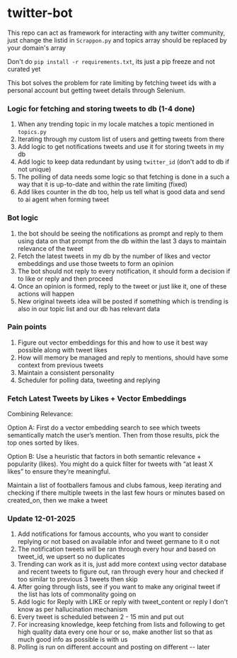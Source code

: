 # twitter-bot
This repo can act as framework for interacting with any twitter community, just change the listid in ```Scrappon.py``` and topics array should be replaced by your domain's array

Don't do ```pip install -r requirements.txt```, its just a pip freeze and not curated yet

This bot solves the problem for rate limiting by fetching tweet ids with a personal account but getting tweet details through Selenium.

### Logic for fetching and storing tweets to db (1-4 done)

1. When any trending topic in my locale matches a topic mentioned in ```topics.py```
2. Iterating through my custom list of users and getting tweets from there
3. Add logic to get notifications tweets and use it for storing tweets in my db
4. Add logic to keep data redundant by using ```twitter_id``` (don't add to db if not unique)
5. The polling of data needs some logic so that fetching is done in a such a way that it is up-to-date and within the rate limiting (fixed)
6. Add likes counter in the db too, help us tell what is good data and send to ai agent when forming tweet

### Bot logic

1. the bot should be seeing the notifications as prompt and reply to them using data on that prompt from the db within the last 3 days to maintain relevance of the tweet
2. Fetch the latest tweets in my db by the number of likes and vector embeddings and use those tweets to form an opinion
3. The bot should not reply to every notification, it should form a decision if to like or reply and then proceed
4. Once an opinion is formed, reply to the tweet or just like it, one of these actions will happen
5. New original tweets idea will be posted if something which is trending is also in our topic list and our db has relevant data


### Pain points

1. Figure out vector embeddings for this and how to use it best way possible along with tweet likes
2. How will memory be managed and reply to mentions, should have some context from previous tweets
3. Maintain a consistent personality
4. Scheduler for polling data, tweeting and replying


### Fetch Latest Tweets by Likes + Vector Embeddings
Combining Relevance:

Option A: First do a vector embedding search to see which tweets semantically match the user’s mention. Then from those results, pick the top ones sorted by likes.

Option B: Use a heuristic that factors in both semantic relevance + popularity (likes). You might do a quick filter for tweets with “at least X likes” to ensure they’re meaningful.

Maintain a list of footballers famous and clubs famous, keep iterating and checking if there multiple tweets in the last few hours or minutes based on created_on, then we make a tweet


### Update 12-01-2025

1. Add notifications for famous accounts, who you want to consider replying or not based on available infor and tweet germane to it o not
2. The notification tweets will be ran through every hour and based on tweet_id, we upsert so no duplicates
3. Trending can work as it is, just add more context using vector database and recent tweets to figure out, ran through every hour and checked if too similar to previous 3 tweets then skip
4. After going through lists, see if you want to make any original tweet if the list has lots of commonality going on
5. Add logic for Reply with LIKE or reply with tweet_content or reply I don't know as per hallucination mechanism
6. Every tweet is scheduled between 2 - 15 min and put out
7. For increasing knowledge, keep fetching from lists and following to get high quality data every one hour or so, make another list so that as much good info as possible is with us
8. Polling is run on different account and posting on different -- later